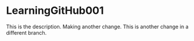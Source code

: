 # LearningGitHub001

This is the description. Making another change.
This is another change in a different branch.